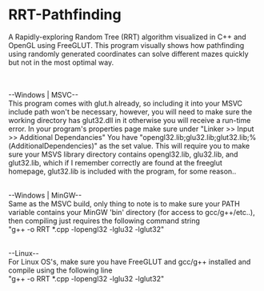 # RRT-Pathfinding
A Rapidly-exploring Random Tree (RRT) algorithm visualized in C++ and OpenGL using FreeGLUT. This program visually 
shows how pathfinding using randomly generated coordinates can solve different mazes quickly but not in the most optimal way.<br><br><br>



--Windows | MSVC--<br>
This program comes with glut.h already, so including it into your MSVC include path won't be necessary, however, you will need
to make sure the working directory has glut32.dll in it otherwise you will receive a run-time error. In your program's properties
page make sure under "Linker >> Input >> Additional Dependancies" You have "opengl32.lib;glu32.lib;glut32.lib;%(AdditionalDependencies)"
as the set value. This will require you to make sure your MSVS library directory contains opengl32.lib, glu32.lib, and glut32.lib,
which if I remember correctly are found at the freeglut homepage, glut32.lib is included with the program, for some reason..<br><br>

--Windows | MinGW--<br>
Same as the MSVC build, only thing to note is to make sure your PATH variable contains your MinGW 'bin' directory (for access
to gcc/g++/etc..), then compiling just requires the following command string<br>
"g++ -o RRT *.cpp -lopengl32 -lglu32 -lglut32"<br><br>

--Linux--<br>
For Linux OS's, make sure you have FreeGLUT and gcc/g++ installed and compile using the following line<br>
"g++ -o RRT *.cpp -lopengl32 -lglu32 -lglut32"<br><br><br><br>
